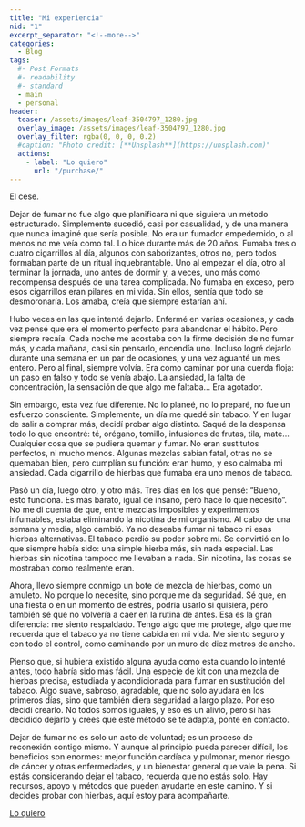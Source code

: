 ```yaml
---
title: "Mi experiencia"
nid: "1"
excerpt_separator: "<!--more-->"
categories:
  - Blog
tags:
  #- Post Formats
  #- readability
  #- standard
  - main
  - personal
header:
  teaser: /assets/images/leaf-3504797_1280.jpg
  overlay_image: /assets/images/leaf-3504797_1280.jpg
  overlay_filter: rgba(0, 0, 0, 0.2)
  #caption: "Photo credit: [**Unsplash**](https://unsplash.com)"
  actions:
    - label: "Lo quiero"
      url: "/purchase/"
---
```

El cese.

<!--more-->

Dejar de fumar no fue algo que planificara ni que siguiera un método estructurado. Simplemente sucedió, casi por casualidad, y de una manera que nunca imaginé que sería posible. No era un fumador empedernido, o al menos no me veía como tal. Lo hice durante más de 20 años. Fumaba tres o cuatro cigarrillos al día, algunos con saborizantes, otros no, pero todos formaban parte de un ritual inquebrantable. Uno al empezar el día, otro al terminar la jornada, uno antes de dormir y, a veces, uno más como recompensa después de una tarea complicada. No fumaba en exceso, pero esos cigarrillos eran pilares en mi vida. Sin ellos, sentía que todo se desmoronaría. Los amaba, creía que siempre estarían ahí.

Hubo veces en las que intenté dejarlo. Enfermé en varias ocasiones, y cada vez pensé que era el momento perfecto para abandonar el hábito. Pero siempre recaía. Cada noche me acostaba con la firme decisión de no fumar más, y cada mañana, casi sin pensarlo, encendía uno. Incluso logré dejarlo durante una semana en un par de ocasiones, y una vez aguanté un mes entero. Pero al final, siempre volvía. Era como caminar por una cuerda floja: un paso en falso y todo se venía abajo. La ansiedad, la falta de concentración, la sensación de que algo me faltaba… Era agotador.

Sin embargo, esta vez fue diferente. No lo planeé, no lo preparé, no fue un esfuerzo consciente. Simplemente, un día me quedé sin tabaco. Y en lugar de salir a comprar más, decidí probar algo distinto. Saqué de la despensa todo lo que encontré: té, orégano, tomillo, infusiones de frutas, tila, mate… Cualquier cosa que se pudiera quemar y fumar. No eran sustitutos perfectos, ni mucho menos. Algunas mezclas sabían fatal, otras no se quemaban bien, pero cumplían su función: eran humo, y eso calmaba mi ansiedad. Cada cigarrillo de hierbas que fumaba era uno menos de tabaco.

Pasó un día, luego otro, y otro más. Tres días en los que pensé: “Bueno, esto funciona. Es más barato, igual de insano, pero hace lo que necesito”. No me di cuenta de que, entre mezclas imposibles y experimentos infumables, estaba eliminando la nicotina de mi organismo. Al cabo de una semana y media, algo cambió. Ya no deseaba fumar ni tabaco ni esas hierbas alternativas. El tabaco perdió su poder sobre mí. Se convirtió en lo que siempre había sido: una simple hierba más, sin nada especial. Las hierbas sin nicotina tampoco me llevaban a nada. Sin nicotina, las cosas se mostraban como realmente eran.

Ahora, llevo siempre conmigo un bote de mezcla de hierbas, como un amuleto. No porque lo necesite, sino porque me da seguridad. Sé que, en una fiesta o en un momento de estrés, podría usarlo si quisiera, pero también sé que no volvería a caer en la rutina de antes. Esa es la gran diferencia: me siento respaldado. Tengo algo que me protege, algo que me recuerda que el tabaco ya no tiene cabida en mi vida. Me siento seguro y con todo el control, como caminando por un muro de diez metros de ancho.

Pienso que, si hubiera existido alguna ayuda como esta cuando lo intenté antes, todo habría sido más fácil. Una especie de kit con una mezcla de hierbas precisa, estudiada y acondicionada para fumar en sustitución del tabaco. Algo suave, sabroso, agradable, que no solo ayudara en los primeros días, sino que también diera seguridad a largo plazo. Por eso decidí crearlo. No todos somos iguales, y eso es un alivio, pero si has decidido dejarlo y crees que este método se te adapta, ponte en contacto.

Dejar de fumar no es solo un acto de voluntad; es un proceso de reconexión contigo mismo. Y aunque al principio pueda parecer difícil, los beneficios son enormes: mejor función cardíaca y pulmonar, menor riesgo de cáncer y otras enfermedades, y un bienestar general que vale la pena. Si estás considerando dejar el tabaco, recuerda que no estás solo. Hay recursos, apoyo y métodos que pueden ayudarte en este camino. Y si decides probar con hierbas, aquí estoy para acompañarte.


[Lo quiero](/purchase/)